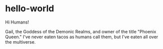 # hello-world

Hi Humans!

Gail, the Goddess of the Demonic Realms, and owner of the title "Phoenix Queen."
I've never eaten tacos as humans call them, but I've eaten all over the multiverse.
